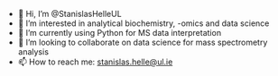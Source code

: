 - 👋 Hi, I’m @StanislasHelleUL
- 👀 I’m interested in analytical biochemistry, -omics and data science
- 🌱 I’m currently using Python for MS data interpretation
- 💞️ I’m looking to collaborate on data science for mass spectrometry analysis
- 📫 How to reach me: stanislas.helle@ul.ie

<!---
StanislasHelleUL/StanislasHelleUL is a ✨ special ✨ repository because its `README.md` (this file) appears on your GitHub profile.
You can click the Preview link to take a look at your changes.
--->
